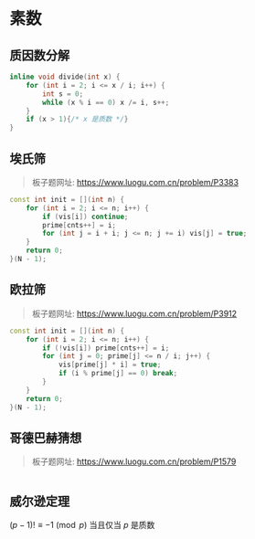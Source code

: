 # 素数

## 质因数分解

```cpp
inline void divide(int x) {
    for (int i = 2; i <= x / i; i++) {
        int s = 0;
        while (x % i == 0) x /= i, s++;
    }
    if (x > 1){/* x 是质数 */}
}
```

## 埃氏筛

> 板子题网址: https://www.luogu.com.cn/problem/P3383

```cpp
const int init = [](int n) {
    for (int i = 2; i <= n; i++) {
        if (vis[i]) continue;
        prime[cnts++] = i;
        for (int j = i + i; j <= n; j += i) vis[j] = true;
    }
    return 0;
}(N - 1);
```

## 欧拉筛

> 板子题网址: https://www.luogu.com.cn/problem/P3912

```cpp
const int init = [](int n) {
    for (int i = 2; i <= n; i++) {
        if (!vis[i]) prime[cnts++] = i;
        for (int j = 0; prime[j] <= n / i; j++) {
            vis[prime[j] * i] = true;
            if (i % prime[j] == 0) break;
        }
    }
    return 0;
}(N - 1);
```

## 哥德巴赫猜想

> 板子题网址: https://www.luogu.com.cn/problem/P1579

```cpp

```

## 威尔逊定理

$(p-1)!\equiv -1\pmod p$ 当且仅当 $p$ 是质数
